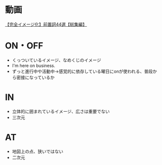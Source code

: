 # 動画
[【完全イメージ化】前置詞44選【総集編】](https://www.youtube.com/watch?v=8nwxejhMf50&t=0s)

# ON・OFF
- くっついているイメージ、なめくじのイメージ
- I'm here on business.
- ずっと進行中や活動中→感覚的に依存している曜日にonが使われる、普段から密接になっているか

# IN
- 立体的に囲まれているイメージ、広さは重要でない
- 三次元

# AT
- 地図上の点、狭いではない
- 二次元

